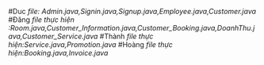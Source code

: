#Duc
*file: Admin.java,Signin.java,Signup.java,Employee.java,Customer.java*
#Đăng
*file thực hiện :Room.java,Customer_Information.java,Customer_Booking.java,DoanhThu.java,Customer_Service.java*
#Thành
*file thực hiện:Service.java,Promotion.java*
#Hoàng
*file thực hiện:Booking.java,Invoice.java*